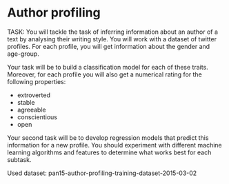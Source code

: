 # Author profiling

TASK:
You will tackle the task of inferring information about an author of a text by analysing their
writing style. You will work with a dataset of twitter profiles. For each profile, you will
get information about the gender and age-group.

Your task will be to build a classification model for each of these traits.
Moreover, for each profile you will also get a numerical rating for the following properties:
<ul>
    <li> extroverted </li>
    <li> stable </li>
    <li> agreeable </li>
    <li> conscientious </li>
    <li> open </li>
</ul>
Your second task will be to develop regression models that predict this information for a
new profile. You should experiment with different machine learning algorithms and
features to determine what works best for each subtask.
<p>
Used dataset: pan15-author-profiling-training-dataset-2015-03-02
</p>
